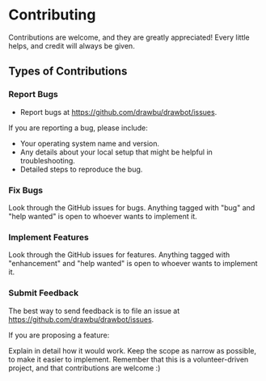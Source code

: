 # Contributing
Contributions are welcome, and they are greatly appreciated! Every little helps, and credit will always be given.

## Types of Contributions

### Report Bugs
-   Report bugs at https://github.com/drawbu/drawbot/issues.

If you are reporting a bug, please include:

-   Your operating system name and version.
-   Any details about your local setup that might be helpful in troubleshooting.
-   Detailed steps to reproduce the bug.

### Fix Bugs
Look through the GitHub issues for bugs. Anything tagged with "bug" and "help wanted" is open to whoever wants to implement it.

### Implement Features
Look through the GitHub issues for features. Anything tagged with "enhancement" and "help wanted" is open to whoever wants to implement it.

### Submit Feedback
The best way to send feedback is to file an issue at https://github.com/drawbu/drawbot/issues.

If you are proposing a feature:

Explain in detail how it would work.
Keep the scope as narrow as possible, to make it easier to implement.
Remember that this is a volunteer-driven project, and that contributions are welcome :)
